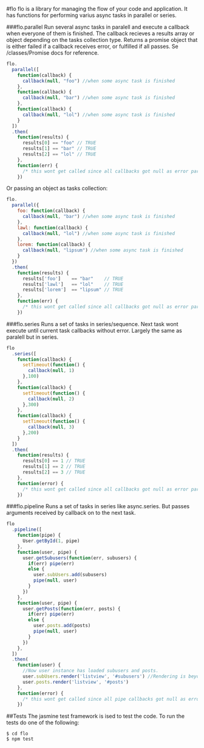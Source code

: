 #flo
flo is a library for managing the flow of your code and application. It has functions for performing varius async tasks in parallel or series.

###flo.parallel
Run several async tasks in paralell and execute a callback when everyone of them is finished. The callback recieves a results array or object depending on the tasks collection type.
Returns a promise object that is either failed if a callback receives error, or fulfilled if all passes. Se /classes/Promise docs for reference.

```javascript
flo.
  parallel([
    function(callback) {
      callback(null, "foo") //when some async task is finished
    },
    function(callback) {
      callback(null, "bar") //when some async task is finished
    },
    function(callback) {
      callback(null, "lol") //when some async task is finished
    }
  ])
  .then(
    function(results) {
      results[0] == "foo" // TRUE
      results[1] == "bar" // TRUE
      results[2] == "lol" // TRUE
    }, 
    function(err) { 
      /* this wont get called since all callbacks got null as error param */
    })
```
Or passing an object as tasks collection:

```javascript
flo.
  parallel({
    foo: function(callback) {
      callback(null, "bar") //when some async task is finished
    },
    lawl: function(callback) {
      callback(null, "lol") //when some async task is finished
    },
    lorem: function(callback) {
      callback(null, "lipsum") //when some async task is finished
    }
  })
  .then(
    function(results) {
      results['foo']    == "bar"    // TRUE
      results['lawl']   == "lol"    // TRUE
      results['lorem']  == "lipsum" // TRUE
    }, 
    function(err) { 
      /* this wont get called since all callbacks got null as error param */
    })
```
###flo.series
Runs a set of tasks in series/sequence. Next task wont execute until current task callbacks without error. Largely the same as paralell but in series.

```javascript
flo
  .series([
    function(callback) {
      setTimeout(function() {
        callback(null, 1)
      },100)
    },
    function(callback) {
      setTimeout(function() {
        callback(null, 2)
      },300)
    },
    function(callback) {
      setTimeout(function() {
        callback(null, 3)
      },200)
    }
  ])
  .then(
    function(results) {
      results[0] == 1 // TRUE
      results[1] == 2 // TRUE
      results[2] == 3 // TRUE
    }, 
    function(error) {
      /* this wont get called since all callbacks got null as error param */
    })
```

###flo.pipeline
Runs a set of tasks in series like async.series. But passes arguments received by callback on to the next task.

```javascript
flo
  .pipeline([
    function(pipe) {
      User.getById(1, pipe)
    },
    function(user, pipe) {
      user.getSubusers(function(err, subusers) {
        if(err) pipe(err)
        else {
          user.subUsers.add(subusers)
          pipe(null, user)
        }
      })
    },
    function(user, pipe) {
      user.getPosts(function(err, posts) {
        if(err) pipe(err)
        else {
          user.posts.add(posts)
          pipe(null, user)
        }
      })
    },
  ])
  .then(
    function(user) {
      //Now user instance has loaded subusers and posts.
      user.subUsers.render('listview', '#subusers') //Rendering is beyond scope of this lib
      user.posts.render('listview', '#posts')
    }, 
    function(error) {
      /* this wont get called since all pipe callbacks got null as error param */
    })
```

##Tests
The jasmine test framework is ised to test the code. To run the tests do one of the following:

```
$ cd flo
$ npm test
```